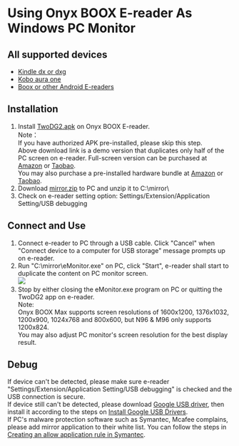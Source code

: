 # Using Onyx BOOX E-reader As Windows PC Monitor #
## All supported devices ##
- [Kindle dx or dxg](https://github.com/nahtethan/dxg-display/blob/master/DXG.md)
- [Kobo aura one](https://github.com/nahtethan/dxg-display/blob/master/e-reader/KOBOen.md)
- [Boox or other Android E-readers](https://github.com/nahtethan/dxg-display/blob/master/BOOXen.md)
## Installation ##
1. Install [TwoDG2.apk](https://raw.githubusercontent.com/nahtethan/dxg-display/master/00-binary/TwoDG2.apk) on Onyx BOOX E-reader.  
Note：  
If you have authorized APK pre-installed, please skip this step.  
Above download link is a demo version that duplicates only half of the PC screen on e-reader. Full-screen version can be purchased at [Amazon](https://www.amazon.com/dp/B06XVH7YC7) or [Taobao](https://item.taobao.com/item.htm?id=520024244524).  
You may also purchase a pre-installed hardware bundle at [Amazon](https://www.amazon.com/dp/B06XJRKJ4R) or [Taobao](https://item.taobao.com/item.htm?id=520024244524).
2. Download [mirror.zip](https://raw.githubusercontent.com/nahtethan/dxg-display/master/00-binary/mirror.zip) to PC and unzip it to C:\mirror\  
3. Check on e-reader setting option: Settings/Extension/Application Setting/USB debugging

## Connect and Use ##
1. Connect e-reader to PC through a USB cable. Click "Cancel" when "Connect device to a computer for USB storage" message prompts up on e-reader.
2. Run "C:\mirror\eMonitor.exe" on PC, click "Start", e-reader shall start to duplicate the content on PC monitor screen.  
![](https://github.com/nahtethan/dxg-display/blob/master/99-pictures/eMonitor.jpg)
3. Stop by either closing the eMonitor.exe program on PC or quitting the TwoDG2 app on e-reader.  
Note:  
Onyx BOOX Max supports screen resolutions of 1600x1200, 1376x1032, 1200x900, 1024x768 and 800x600, but N96 & M96 only supports 1200x824.  
You may also adjust PC monitor's screen resolution for the best display result.  

## Debug ##
If device can't be detected, please make sure e-reader "Settings/Extension/Application Setting/USB debugging" is checked and the USB connection is secure.  
If device still can't be detected, please download [Google USB driver](https://raw.githubusercontent.com/nahtethan/dxg-display/master/00-binary/latest_usb_driver_windows.zip), then install it according to the steps on [Install Google USB Drivers](https://developer.android.com/studio/run/oem-usb.html#InstallingDriver).  
If PC's malware protection software such as Symantec, Mcafee complains, please add mirror application to their white list. You can follow the steps in [Creating an allow application rule in Symantec](https://support.symantec.com/en_US/article.TECH104526.html).  
